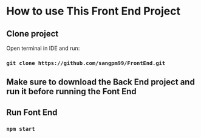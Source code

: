 # How to use This Front End Project

## Clone project

Open terminal in IDE and run:

### `git clone https://github.com/sangpm99/FrontEnd.git`

## Make sure to download the Back End project and run it before running the Font End
## Run Font End
### `npm start`